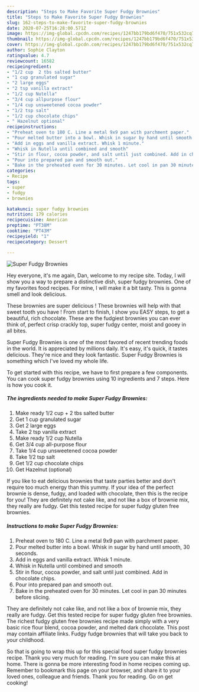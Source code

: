 ```yaml
---
description: "Steps to Make Favorite Super Fudgy Brownies"
title: "Steps to Make Favorite Super Fudgy Brownies"
slug: 162-steps-to-make-favorite-super-fudgy-brownies
date: 2020-07-25T16:28:00.571Z
image: https://img-global.cpcdn.com/recipes/1247bb179bd6f470/751x532cq70/super-fudgy-brownies-recipe-main-photo.jpg
thumbnail: https://img-global.cpcdn.com/recipes/1247bb179bd6f470/751x532cq70/super-fudgy-brownies-recipe-main-photo.jpg
cover: https://img-global.cpcdn.com/recipes/1247bb179bd6f470/751x532cq70/super-fudgy-brownies-recipe-main-photo.jpg
author: Sophie Clayton
ratingvalue: 4.7
reviewcount: 16582
recipeingredient:
- "1/2 cup  2 tbs salted butter"
- "1 cup granulated sugar"
- "2 large eggs"
- "2 tsp vanilla extract"
- "1/2 cup Nutella"
- "3/4 cup allpurpose flour"
- "1/4 cup unsweetened cocoa powder"
- "1/2 tsp salt"
- "1/2 cup chocolate chips"
- " Hazelnut optional"
recipeinstructions:
- "Preheat oven to 180 C. Line a metal 9x9 pan with parchment paper."
- "Pour melted butter into a bowl. Whisk in sugar by hand until smooth, 30 seconds."
- "Add in eggs and vanilla extract. Whisk 1 minute."
- "Whisk in Nutella until combined and smooth"
- "Stir in flour, cocoa powder, and salt until just combined. Add in chocolate chips."
- "Pour into prepared pan and smooth out."
- "Bake in the preheated oven for 30 minutes. Let cool in pan 30 minutes before slicing."
categories:
- Recipe
tags:
- super
- fudgy
- brownies

katakunci: super fudgy brownies 
nutrition: 179 calories
recipecuisine: American
preptime: "PT38M"
cooktime: "PT43M"
recipeyield: "1"
recipecategory: Dessert

---
```



![Super Fudgy Brownies](https://img-global.cpcdn.com/recipes/1247bb179bd6f470/751x532cq70/super-fudgy-brownies-recipe-main-photo.jpg)

Hey everyone, it's me again, Dan, welcome to my recipe site. Today, I will show you a way to prepare a distinctive dish, super fudgy brownies. One of my favorites food recipes. For mine, I will make it a bit tasty. This is gonna smell and look delicious.

These brownies are super delicious ! These brownies will help with that sweet tooth you have ! From start to finish, I show you EASY steps, to get a beautiful, rich chocolate. These are the fudgiest brownies you can ever think of, perfect crisp crackly top, super fudgy center, moist and gooey in all bites.

Super Fudgy Brownies is one of the most favored of recent trending foods in the world. It is appreciated by millions daily. It's easy, it's quick, it tastes delicious. They're nice and they look fantastic. Super Fudgy Brownies is something which I've loved my whole life.


To get started with this recipe, we have to first prepare a few components. You can cook super fudgy brownies using 10 ingredients and 7 steps. Here is how you cook it.

<!--inarticleads1-->

##### The ingredients needed to make Super Fudgy Brownies:

1. Make ready 1/2 cup + 2 tbs salted butter
1. Get 1 cup granulated sugar
1. Get 2 large eggs
1. Take 2 tsp vanilla extract
1. Make ready 1/2 cup Nutella
1. Get 3/4 cup all-purpose flour
1. Take 1/4 cup unsweetened cocoa powder
1. Take 1/2 tsp salt
1. Get 1/2 cup chocolate chips
1. Get  Hazelnut (optional)


If you like to eat delicious brownies that taste parties better and don&#39;t require too much energy than this yummy. If your idea of the perfect brownie is dense, fudgy, and loaded with chocolate, then this is the recipe for you! They are definitely not cake like, and not like a box of brownie mix, they really are fudgy. Get this tested recipe for super fudgy gluten free brownies. 

<!--inarticleads2-->

##### Instructions to make Super Fudgy Brownies:

1. Preheat oven to 180 C. Line a metal 9x9 pan with parchment paper.
1. Pour melted butter into a bowl. Whisk in sugar by hand until smooth, 30 seconds.
1. Add in eggs and vanilla extract. Whisk 1 minute.
1. Whisk in Nutella until combined and smooth
1. Stir in flour, cocoa powder, and salt until just combined. Add in chocolate chips.
1. Pour into prepared pan and smooth out.
1. Bake in the preheated oven for 30 minutes. Let cool in pan 30 minutes before slicing.


They are definitely not cake like, and not like a box of brownie mix, they really are fudgy. Get this tested recipe for super fudgy gluten free brownies. The richest fudgy gluten free brownies recipe made simply with a very basic rice flour blend, cocoa powder, and melted dark chocolate. This post may contain affiliate links. Fudgy fudge brownies that will take you back to your childhood. 

So that is going to wrap this up for this special food super fudgy brownies recipe. Thank you very much for reading. I'm sure you can make this at home. There is gonna be more interesting food in home recipes coming up. Remember to bookmark this page on your browser, and share it to your loved ones, colleague and friends. Thank you for reading. Go on get cooking!
